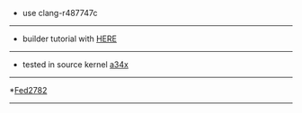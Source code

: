 
* use clang-r487747c

***
* builder tutorial with [HERE](https://github.com/Fede2782/android_kernel_samsung_a34x_old/wiki/How-to-build)
***
* tested in source kernel [a34x](https://github.com/xnnnsets/android_kernel_samsung_a34x)
***
*[Fed2782](https://github.com/Fede2782)
****
